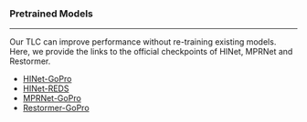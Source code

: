 ### Pretrained Models
---
Our TLC can improve performance without re-training existing models. Here, we provide the links to the official checkpoints of HINet, MPRNet and Restormer.

* [HINet-GoPro](https://drive.google.com/file/d/1dw8PKVkLfISzNtUu3gqGh83NBO83ZQ5n/view?usp=sharing)
* [HINet-REDS](https://drive.google.com/file/d/1uYH8XvLgrn-Vg6L0NjUcO2Fblhqrc8TU/view?usp=sharing)
* [MPRNet-GoPro](https://drive.google.com/file/d/1QwQUVbk6YVOJViCsOKYNykCsdJSVGRtb/view)
* [Restormer-GoPro](https://drive.google.com/file/d/1pwcOhDS5Erzk8yfAbu7pXTud606SB4-L/view)